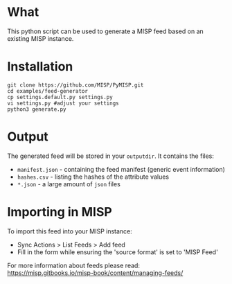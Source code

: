 # What

This python script can be used to generate a MISP feed based on an existing MISP instance.

# Installation

````
git clone https://github.com/MISP/PyMISP.git
cd examples/feed-generator
cp settings.default.py settings.py
vi settings.py #adjust your settings
python3 generate.py
````

# Output

The generated feed will be stored in your `outputdir`.
It contains the files:
- `manifest.json` - containing the feed manifest (generic event information)
- `hashes.csv` - listing the hashes of the attribute values
- `*.json` - a large amount of `json` files 


# Importing in MISP

To import this feed into your MISP instance:
- Sync Actions > List Feeds > Add feed
- Fill in the form while ensuring the 'source format' is set to 'MISP Feed'

For more information about feeds please read: https://misp.gitbooks.io/misp-book/content/managing-feeds/
